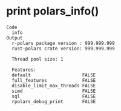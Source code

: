 # print polars_info()

    Code
      info
    Output
      r-polars package version : 999.999.999
      rust-polars crate version: 999.999.999
      
      Thread pool size: 1 
      
      Features:                               
      default                   FALSE
      full_features             FALSE
      disable_limit_max_threads FALSE
      simd                      FALSE
      sql                       FALSE
      rpolars_debug_print       FALSE
      

